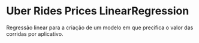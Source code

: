 # Uber Rides Prices LinearRegression
 Regressão linear para a criação de um modelo em que precifica o valor das corridas por aplicativo.
